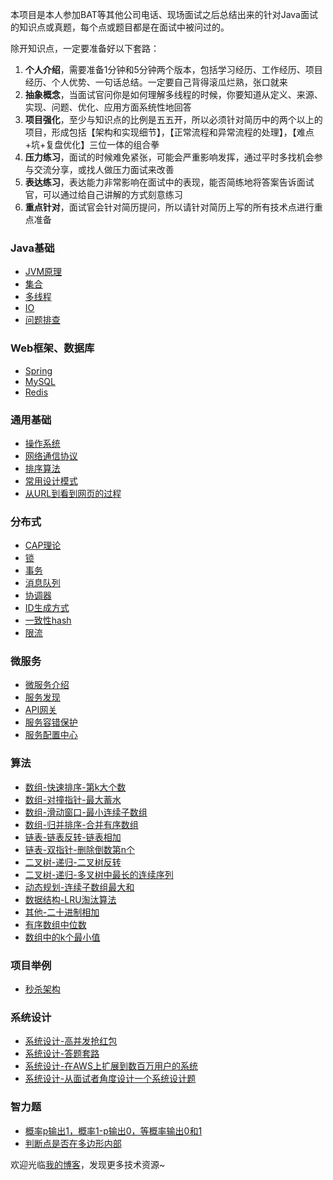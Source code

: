本项目是本人参加BAT等其他公司电话、现场面试之后总结出来的针对Java面试的知识点或真题，每个点或题目都是在面试中被问过的。

除开知识点，一定要准备好以下套路：  
1. **个人介绍**，需要准备1分钟和5分钟两个版本，包括学习经历、工作经历、项目经历、个人优势、一句话总结。一定要自己背得滚瓜烂熟，张口就来
2. **抽象概念**，当面试官问你是如何理解多线程的时候，你要知道从定义、来源、实现、问题、优化、应用方面系统性地回答
3. **项目强化**，至少与知识点的比例是五五开，所以必须针对简历中的两个以上的项目，形成包括【架构和实现细节】，【正常流程和异常流程的处理】，【难点+坑+复盘优化】三位一体的组合拳
4. **压力练习**，面试的时候难免紧张，可能会严重影响发挥，通过平时多找机会参与交流分享，或找人做压力面试来改善
5. **表达练习**，表达能力非常影响在面试中的表现，能否简练地将答案告诉面试官，可以通过给自己讲解的方式刻意练习
6. **重点针对**，面试官会针对简历提问，所以请针对简历上写的所有技术点进行重点准备

### Java基础
* [JVM原理](https://github.com/gaoshui87/Java-Interview/blob/master/MD/Java基础-JVM原理.md)
* [集合](https://github.com/gaoshui87/Java-Interview/blob/master/MD/Java基础-集合.md)
* [多线程](https://github.com/gaoshui87/Java-Interview/blob/master/MD/Java基础-多线程.md)
* [IO](https://github.com/gaoshui87/Java-Interview/blob/master/MD/Java基础-IO.md)
* [问题排查](http://www.wangtianyi.top/blog/2018/07/20/javasheng-chan-huan-jing-xia-wen-ti-pai-cha/?utm_source=github&utm_medium=github)
### Web框架、数据库
* [Spring](https://github.com/gaoshui87/Java-Interview/blob/master/MD/Web框架-Spring.md)
* [MySQL](https://github.com/gaoshui87/Java-Interview/blob/master/MD/数据库-MySQL.md)
* [Redis](https://github.com/gaoshui87/Java-Interview/blob/master/MD/数据库-Redis.md)
### 通用基础
* [操作系统](https://github.com/gaoshui87/Java-Interview/blob/master/MD/通用基础-操作系统.md)
* [网络通信协议](https://github.com/gaoshui87/Java-Interview/blob/master/MD/通用基础-网络通信协议.md)
* [排序算法](https://github.com/gaoshui87/Java-Interview/blob/master/MD/通用基础-排序算法.md)
* [常用设计模式](https://github.com/gaoshui87/Java-Interview/blob/master/MD/通用基础-设计模式.md)
* [从URL到看到网页的过程](http://www.wangtianyi.top/blog/2017/10/22/cong-urlkai-shi-,ding-wei-shi-jie/?utm_source=github&utm_medium=github)
### 分布式
* [CAP理论](https://github.com/gaoshui87/Java-Interview/blob/master/MD/分布式-CAP理论.md)
* [锁](https://github.com/gaoshui87/Java-Interview/blob/master/MD/分布式-锁.md)
* [事务](https://github.com/gaoshui87/Java-Interview/blob/master/MD/分布式-事务.md)
* [消息队列](https://github.com/gaoshui87/Java-Interview/blob/master/MD/分布式-消息队列.md)
* [协调器](https://github.com/gaoshui87/Java-Interview/blob/master/MD/分布式-协调器.md)
* [ID生成方式](https://github.com/gaoshui87/Java-Interview/blob/master/MD/分布式-ID生成方式.md)
* [一致性hash](https://github.com/gaoshui87/Java-Interview/blob/master/MD/分布式-一致性hash.md)
* [限流](https://github.com/gaoshui87/Java-Interview/blob/master/MD/分布式-限流.md)
### 微服务
* [微服务介绍](http://www.wangtianyi.top/blog/2017/04/16/microservies-1-introduction-to-microservies/?utm_source=github&utm_medium=github)
* [服务发现](https://github.com/gaoshui87/Java-Interview/blob/master/MD/微服务-服务注册与发现.md)
* [API网关](https://github.com/gaoshui87/Java-Interview/blob/master/MD/微服务-网关.md)
* [服务容错保护](https://github.com/gaoshui87/Java-Interview/blob/master/MD/微服务-服务容错保护.md)
* [服务配置中心](https://github.com/gaoshui87/Java-Interview/blob/master/MD/微服务-服务配置中心.md)
### 算法
* [数组-快速排序-第k大个数](https://github.com/gaoshui87/Java-Interview/blob/master/MD/算法-数组-快速排序-第k大个数.md)
* [数组-对撞指针-最大蓄水](https://github.com/gaoshui87/Java-Interview/blob/master/MD/算法-数组-对撞指针-最大蓄水.md)
* [数组-滑动窗口-最小连续子数组](https://github.com/gaoshui87/Java-Interview/blob/master/MD/算法-数组-滑动窗口-最小连续子数组.md)
* [数组-归并排序-合并有序数组](https://github.com/gaoshui87/Java-Interview/blob/master/MD/算法-数组-归并排序-合并有序数组.md)
* [链表-链表反转-链表相加](https://github.com/gaoshui87/Java-Interview/blob/master/MD/算法-链表-反转链表-链表相加.md)
* [链表-双指针-删除倒数第n个](https://github.com/gaoshui87/Java-Interview/blob/master/MD/算法-链表-双指针-删除倒数第n个.md)
* [二叉树-递归-二叉树反转](https://github.com/gaoshui87/Java-Interview/blob/master/MD/算法-二叉树-递归-二叉树反转.md)
* [二叉树-递归-多叉树中最长的连续序列](https://github.com/gaoshui87/Java-Interview/blob/master/MD/算法-二叉树-多叉树中最长的连续序列.md)
* [动态规划-连续子数组最大和](https://github.com/gaoshui87/Java-Interview/blob/master/MD/算法-动态规划-连续子数组最大和.md)
* [数据结构-LRU淘汰算法](https://github.com/gaoshui87/Java-Interview/blob/master/MD/算法-数据结构-LRU淘汰算法.md)
* [其他-二十进制相加](https://github.com/gaoshui87/Java-Interview/blob/master/MD/算法-其他-二十进制相加.md)
* [有序数组中位数](https://leetcode-cn.com/problems/median-of-two-sorted-arrays/solution/xun-zhao-liang-ge-you-xu-shu-zu-de-zhong-wei-s-114/)
* [数组中的k个最小值](https://leetcode-cn.com/problems/zui-xiao-de-kge-shu-lcof/solution/zui-xiao-de-kge-shu-by-leetcode-solution/)
### 项目举例
* [秒杀架构](https://github.com/gaoshui87/Java-Interview/blob/master/MD/秒杀架构.md)
### 系统设计
* [系统设计-高并发抢红包](https://github.com/gaoshui87/Java-Interview/blob/master/MD/系统设计-高并发抢红包.md)
* [系统设计-答题套路](https://github.com/donnemartin/system-design-primer/blob/master/README-zh-Hans.md#%E5%A6%82%E4%BD%95%E5%A4%84%E7%90%86%E4%B8%80%E4%B8%AA%E7%B3%BB%E7%BB%9F%E8%AE%BE%E8%AE%A1%E7%9A%84%E9%9D%A2%E8%AF%95%E9%A2%98)
* [系统设计-在AWS上扩展到数百万用户的系统](https://www.wangtianyi.top/blog/2019/03/06/zai-awsshang-kuo-zhan-dao-shu-bai-mo-yong-hu-de-xi-tong/?utm_source=github&utm_medium=github)
* [系统设计-从面试者角度设计一个系统设计题](http://www.wangtianyi.top/blog/2018/08/31/xi-tong-she-ji-mian-shi-ti-zong-he-kao-cha-mian-shi-zhe-de-da-zhao/?utm_source=github&utm_medium=github)
### 智力题
* [概率p输出1，概率1-p输出0，等概率输出0和1](https://blog.csdn.net/qq_29108585/article/details/60765640)
* [判断点是否在多边形内部](https://www.cnblogs.com/muyefeiwu/p/11260366.html)

欢迎光临[我的博客](http://www.wangtianyi.top/?utm_source=github&utm_medium=github)，发现更多技术资源~
